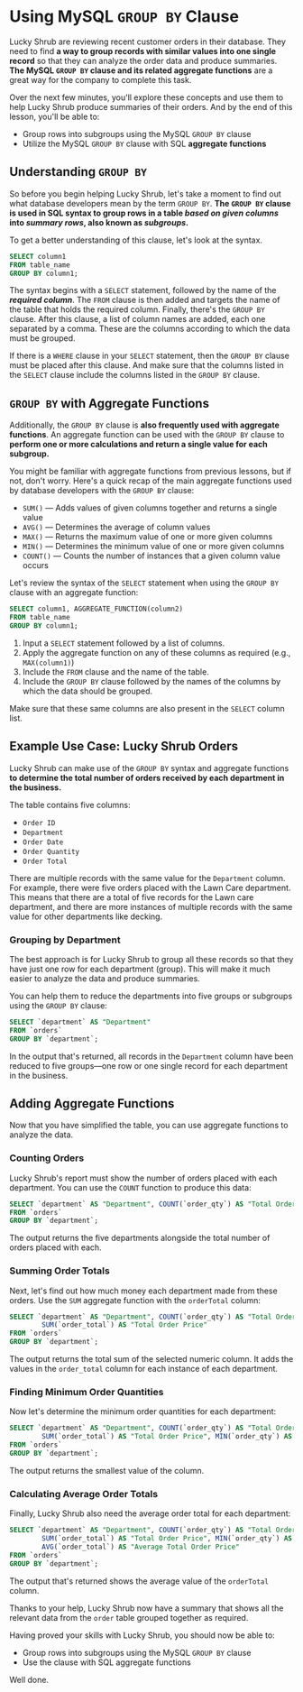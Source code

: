 # **Using MySQL `GROUP BY` Clause**

Lucky Shrub are reviewing recent customer orders in their database. They need to find **a way to group records with similar values into one single record** so that they can analyze the order data and produce summaries. **The MySQL `GROUP BY` clause and its related aggregate functions** are a great way for the company to complete this task.

Over the next few minutes, you'll explore these concepts and use them to help Lucky Shrub produce summaries of their orders. And by the end of this lesson, you'll be able to:

* Group rows into subgroups using the MySQL `GROUP BY` clause
* Utilize the MySQL `GROUP BY` clause with SQL **aggregate functions**

## **Understanding `GROUP BY`**

So before you begin helping Lucky Shrub, let's take a moment to find out what database developers mean by the term `GROUP BY`. **The `GROUP BY` clause is used in SQL syntax to group rows in a table *based on given columns* into *summary rows*, also known as *subgroups*.**

To get a better understanding of this clause, let's look at the syntax.

```sql
SELECT column1
FROM table_name
GROUP BY column1;
```

The syntax begins with a `SELECT` statement, followed by the name of the ***required column***. The `FROM` clause is then added and targets the name of the table that holds the required column. Finally, there's the `GROUP BY` clause. After this clause, a list of column names are added, each one separated by a comma. These are the columns according to which the data must be grouped.

If there is a `WHERE` clause in your `SELECT` statement, then the `GROUP BY` clause must be placed after this clause. And make sure that the columns listed in the `SELECT` clause include the columns listed in the `GROUP BY` clause.

## **`GROUP BY` with Aggregate Functions**

Additionally, the `GROUP BY` clause is **also frequently used with aggregate functions**. An aggregate function can be used with the `GROUP BY` clause to **perform one or more calculations and return a single value for each subgroup.**

You might be familiar with aggregate functions from previous lessons, but if not, don't worry. Here's a quick recap of the main aggregate functions used by database developers with the `GROUP BY` clause:

- `SUM()` — Adds values of given columns together and returns a single value
- `AVG()` — Determines the average of column values
- `MAX()` — Returns the maximum value of one or more given columns
- `MIN()` — Determines the minimum value of one or more given columns
- `COUNT()` — Counts the number of instances that a given column value occurs

Let's review the syntax of the `SELECT` statement when using the `GROUP BY` clause with an aggregate function:

```sql
SELECT column1, AGGREGATE_FUNCTION(column2)
FROM table_name
GROUP BY column1;
```

1. Input a `SELECT` statement followed by a list of columns.
2. Apply the aggregate function on any of these columns as required (e.g., `MAX(column1)`)
3. Include the `FROM` clause and the name of the table.
4. Include the `GROUP BY` clause followed by the names of the columns by which the data should be grouped.

Make sure that these same columns are also present in the `SELECT` column list.

## **Example Use Case: Lucky Shrub Orders**

Lucky Shrub can make use of the `GROUP BY` syntax and aggregate functions **to determine the total number of orders received by each department in the business.**

The table contains five columns:

- `Order ID`
- `Department`
- `Order Date`
- `Order Quantity`
- `Order Total`

There are multiple records with the same value for the `Department` column. For example, there were five orders placed with the Lawn Care department. This means that there are a total of five records for the Lawn care department, and there are more instances of multiple records with the same value for other departments like decking.

### **Grouping by Department**

The best approach is for Lucky Shrub to group all these records so that they have just one row for each department (group). This will make it much easier to analyze the data and produce summaries.

You can help them to reduce the departments into five groups or subgroups using the `GROUP BY` clause:

```sql
SELECT `department` AS "Department"
FROM `orders`
GROUP BY `department`;
```

In the output that's returned, all records in the `Department` column have been reduced to five groups—one row or one single record for each department in the business.

## **Adding Aggregate Functions**

Now that you have simplified the table, you can use aggregate functions to analyze the data.

### **Counting Orders**

Lucky Shrub's report must show the number of orders placed with each department. You can use the `COUNT` function to produce this data:

```sql
SELECT `department` AS "Department", COUNT(`order_qty`) AS "Total Order Quantity"
FROM `orders`
GROUP BY `department`;
```

The output returns the five departments alongside the total number of orders placed with each.

### **Summing Order Totals**

Next, let's find out how much money each department made from these orders. Use the `SUM` aggregate function with the `orderTotal` column:

```sql
SELECT `department` AS "Department", COUNT(`order_qty`) AS "Total Order Quantity",
		SUM(`order_total`) AS "Total Order Price"
FROM `orders`
GROUP BY `department`;
```

The output returns the total sum of the selected numeric column. It adds the values in the `order_total` column for each instance of each department.

### **Finding Minimum Order Quantities**

Now let's determine the minimum order quantities for each department:

```sql
SELECT `department` AS "Department", COUNT(`order_qty`) AS "Total Order Quantity",
		SUM(`order_total`) AS "Total Order Price", MIN(`order_qty`) AS "Minimum Order Quantity"
FROM `orders`
GROUP BY `department`;
```

The output returns the smallest value of the column.

### **Calculating Average Order Totals**

Finally, Lucky Shrub also need the average order total for each department:

```sql
SELECT `department` AS "Department", COUNT(`order_qty`) AS "Total Order Quantity",
		SUM(`order_total`) AS "Total Order Price", MIN(`order_qty`) AS "Minimum Order Quantity",
        AVG(`order_total`) AS "Average Total Order Price"
FROM `orders`
GROUP BY `department`;
```

The output that's returned shows the average value of the `orderTotal` column.

Thanks to your help, Lucky Shrub now have a summary that shows all the relevant data from the `order` table grouped together as required.

Having proved your skills with Lucky Shrub, you should now be able to:

* Group rows into subgroups using the MySQL `GROUP BY` clause
* Use the clause with SQL aggregate functions

Well done.
